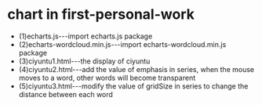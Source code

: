 # chart in first-personal-work
* (1)echarts.js---import echarts.js package
* (2)echarts-wordcloud.min.js---import echarts-wordcloud.min.js package
* (3)ciyuntu1.html---the display of ciyuntu
* (4)ciyuntu2.html---add the value of emphasis in series, when the mouse moves to a word, other words will become transparent
* (5)ciyuntu3.html---modify the value of gridSize in series to change the distance between each word